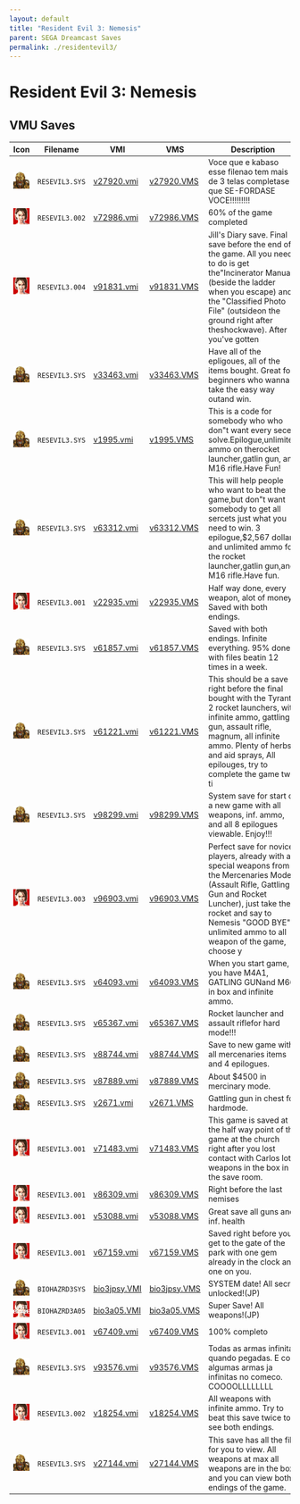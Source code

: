 ```yaml
---
layout: default
title: "Resident Evil 3: Nemesis"
parent: SEGA Dreamcast Saves
permalink: ./residentevil3/
---
```

# Resident Evil 3: Nemesis

## VMU Saves

| Icon | Filename | VMI | VMS | Description |
|------|----------|-----|-----|-------------|
| ![Resident Evil 3: Nemesis](../icons/RESEVIL3.SYS.GIF) | `RESEVIL3.SYS` | [v27920.vmi](v27920.vmi) | [v27920.VMS](v27920.VMS) | Voce que e kabaso esse filenao tem mais de 3 telas completase que SE-FORDASE VOCE!!!!!!!!!   |
| ![Resident Evil 3: Nemesis](../icons/RESEVIL3.002.GIF) | `RESEVIL3.002` | [v72986.vmi](v72986.vmi) | [v72986.VMS](v72986.VMS) | 60% of the game completed |
| ![Resident Evil 3: Nemesis](../icons/RESEVIL3.004.GIF) | `RESEVIL3.004` | [v91831.vmi](v91831.vmi) | [v91831.VMS](v91831.VMS) | Jill's Diary save. Final save before the end of the game. All you need to do is get the"Incinerator Manual" (beside the ladder when you escape) and the "Classified Photo File" (outsideon the ground right after theshockwave). After you've gotten |
| ![Resident Evil 3: Nemesis](../icons/RESEVIL3.SYS.GIF) | `RESEVIL3.SYS` | [v33463.vmi](v33463.vmi) | [v33463.VMS](v33463.VMS) | Have all of the epligoues, all of the items bought. Great for beginners who wanna take the easy way outand win.  |
| ![Resident Evil 3: Nemesis](../icons/RESEVIL3.SYS.GIF) | `RESEVIL3.SYS` | [v1995.vmi](v1995.vmi) | [v1995.VMS](v1995.VMS) | This is a code for somebody who who don"t want every secert solve.Epilogue,unlimited ammo on therocket launcher,gatlin gun, and M16 rifle.Have Fun!  |
| ![Resident Evil 3: Nemesis](../icons/RESEVIL3.SYS.GIF) | `RESEVIL3.SYS` | [v63312.vmi](v63312.vmi) | [v63312.VMS](v63312.VMS) | This will help people who want to beat the game,but don"t want somebody to get all sercets just what you need to win. 3 epilogue,$2,567 dollars and unlimited ammo for the rocket launcher,gatlin gun,and M16 rifle.Have fun.   |
| ![Resident Evil 3: Nemesis](../icons/RESEVIL3.001.GIF) | `RESEVIL3.001` | [v22935.vmi](v22935.vmi) | [v22935.VMS](v22935.VMS) | Half way done, every weapon, alot of money. Saved with both endings.  |
| ![Resident Evil 3: Nemesis](../icons/RESEVIL3.SYS.GIF) | `RESEVIL3.SYS` | [v61857.vmi](v61857.vmi) | [v61857.VMS](v61857.VMS) | Saved with both endings. Infinite everything. 95% done with files beatin 12 times in a week.  |
| ![Resident Evil 3: Nemesis](../icons/RESEVIL3.SYS.GIF) | `RESEVIL3.SYS` | [v61221.vmi](v61221.vmi) | [v61221.VMS](v61221.VMS) | This should be a save right before the final bought with the Tyrant. 2 rocket launchers, with infinite ammo, gattling gun, assault rifle, magnum, all infinite ammo. Plenty of herbs, and aid sprays, All epilouges, try to complete the game two ti |
| ![Resident Evil 3: Nemesis](../icons/RESEVIL3.SYS.GIF) | `RESEVIL3.SYS` | [v98299.vmi](v98299.vmi) | [v98299.VMS](v98299.VMS) | System save for start of a new game with all weapons, inf. ammo, and all 8 epilogues viewable. Enjoy!!!  |
| ![Resident Evil 3: Nemesis](../icons/RESEVIL3.003.GIF) | `RESEVIL3.003` | [v96903.vmi](v96903.vmi) | [v96903.VMS](v96903.VMS) | Perfect save for novice players, already with all special weapons from the Mercenaries Mode (Assault Rifle, Gattling Gun and Rocket Luncher), just take the rocket and say to Nemesis "GOOD BYE", unlimited ammo to all weapon of the game, choose y |
| ![Resident Evil 3: Nemesis](../icons/RESEVIL3.SYS.GIF) | `RESEVIL3.SYS` | [v64093.vmi](v64093.vmi) | [v64093.VMS](v64093.VMS) | When you start game, you have M4A1, GATLING GUNand M66 in box and infinite ammo.  |
| ![Resident Evil 3: Nemesis](../icons/RESEVIL3.SYS.GIF) | `RESEVIL3.SYS` | [v65367.vmi](v65367.vmi) | [v65367.VMS](v65367.VMS) | Rocket launcher and assault riflefor hard mode!!!  |
| ![Resident Evil 3: Nemesis](../icons/RESEVIL3.SYS.GIF) | `RESEVIL3.SYS` | [v88744.vmi](v88744.vmi) | [v88744.VMS](v88744.VMS) | Save to new game with all mercenaries items and 4 epilogues.  |
| ![Resident Evil 3: Nemesis](../icons/RESEVIL3.SYS.GIF) | `RESEVIL3.SYS` | [v87889.vmi](v87889.vmi) | [v87889.VMS](v87889.VMS) | About $4500 in mercinary mode.  |
| ![Resident Evil 3: Nemesis](../icons/RESEVIL3.SYS.GIF) | `RESEVIL3.SYS` | [v2671.vmi](v2671.vmi) | [v2671.VMS](v2671.VMS) | Gattling gun in chest for hardmode.  |
| ![Resident Evil 3: Nemesis](../icons/RESEVIL3.001.GIF) | `RESEVIL3.001` | [v71483.vmi](v71483.vmi) | [v71483.VMS](v71483.VMS) | This game is saved at the half way point of the game at the church right after you lost contact with Carlos lots weapons in the box in the save room.  |
| ![Resident Evil 3: Nemesis](../icons/RESEVIL3.001.GIF) | `RESEVIL3.001` | [v86309.vmi](v86309.vmi) | [v86309.VMS](v86309.VMS) | Right before the last nemises  |
| ![Resident Evil 3: Nemesis](../icons/RESEVIL3.001.GIF) | `RESEVIL3.001` | [v53088.vmi](v53088.vmi) | [v53088.VMS](v53088.VMS) | Great save all guns and inf. health  |
| ![Resident Evil 3: Nemesis](../icons/RESEVIL3.001.GIF) | `RESEVIL3.001` | [v67159.vmi](v67159.vmi) | [v67159.VMS](v67159.VMS) | Saved right before you get to the gate of the park with one gem already in the clock and one on you.  |
| ![Resident Evil 3: Nemesis](../icons/BIOHAZRD3SYS.GIF) | `BIOHAZRD3SYS` | [bio3jpsy.VMI](bio3jpsy.VMI) | [bio3jpsy.VMS](bio3jpsy.VMS) | SYSTEM date! All secret unlocked!(JP) |
| ![Resident Evil 3: Nemesis](../icons/BIOHAZRD3A05.GIF) | `BIOHAZRD3A05` | [bio3a05.VMI](bio3a05.VMI) | [bio3a05.VMS](bio3a05.VMS) | Super Save! All weapons!(JP) |
| ![Resident Evil 3: Nemesis](../icons/RESEVIL3.001.GIF) | `RESEVIL3.001` | [v67409.vmi](v67409.vmi) | [v67409.VMS](v67409.VMS) | 100% completo  |
| ![Resident Evil 3: Nemesis](../icons/RESEVIL3.SYS.GIF) | `RESEVIL3.SYS` | [v93576.vmi](v93576.vmi) | [v93576.VMS](v93576.VMS) | Todas as armas infinitas quando pegadas. E com algumas armas ja infinitas no comeco. COOOOLLLLLLLL  |
| ![Resident Evil 3: Nemesis](../icons/RESEVIL3.002.GIF) | `RESEVIL3.002` | [v18254.vmi](v18254.vmi) | [v18254.VMS](v18254.VMS) | All weapons with infinite ammo. Try to beat this save twice to see both endings.  |
| ![Resident Evil 3: Nemesis](../icons/RESEVIL3.SYS.GIF) | `RESEVIL3.SYS` | [v27144.vmi](v27144.vmi) | [v27144.VMS](v27144.VMS) | This save has all the file for you to view. All weapons at max all weapons are in the box and you can view both endings of the game.  |

